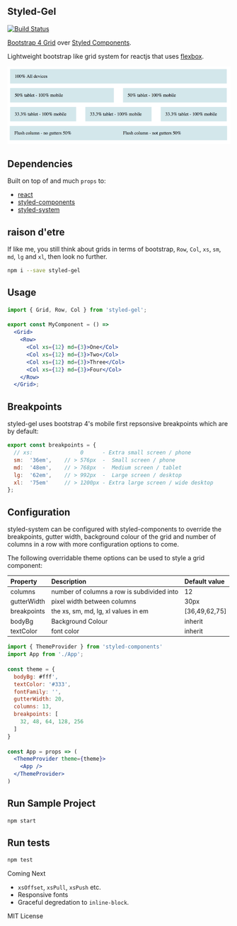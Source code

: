 ## Styled-Gel

[![Build Status](https://travis-ci.org/dagda1/styled-gel.svg?branch=master)](https://travis-ci.org/dagda1/styled-gel)

[Bootstrap 4 Grid](https://v4-alpha.getbootstrap.com/layout/grid/) over [Styled Components](https://www.styled-components.com/).

Lightweight bootstrap like grid system for reactjs that uses [flexbox](https://css-tricks.com/snippets/css/a-guide-to-flexbox/).

![styled-grid](grid.png)

## Dependencies
Built on top of and much `props` to:

- [react](https://facebook.github.io/react/)
- [styled-components](https://github.com/styled-components/styled-components)
- [styled-system](https://github.com/jxnblk/styled-system)

## raison d'etre
If like me, you still think about grids in terms of bootstrap, `Row`, `Col`, `xs`, `sm`, `md`, `lg` and `xl`, then look no further.

```sh
npm i --save styled-gel
```

## Usage

```jsx
import { Grid, Row, Col } from 'styled-gel';

export const MyComponent = () =>
  <Grid>
    <Row>
      <Col xs={12} md={3}>One</Col>
      <Col xs={12} md={3}>Two</Col>
      <Col xs={12} md={3}>Three</Col>
      <Col xs={12} md={3}>Four</Col>
    </Row>
  </Grid>;
```

## Breakpoints

styled-gel uses bootstrap 4's mobile first repsonsive breakpoints which are by default:

```js
export const breakpoints = {
  // xs:               0      - Extra small screen / phone
  sm:  '36em',    // > 576px  -  Small screen / phone
  md:  '48em',    // > 768px  -  Medium screen / tablet
  lg:  '62em',    // > 992px  -  Large screen / desktop
  xl:  '75em'     // > 1200px - Extra large screen / wide desktop
};

```

## Configuration

styled-system can be configured with styled-components to override the breakpoints, gutter width, background colour of the grid and number of columns in a row with more configuration options to come.

The following overridable theme options can be used to style a grid component:

| Property     | Description                                | Default value |
| :-------     |:-------------------------------------------| :-------------|
| columns      | number of columns a row is subdivided into | 12            |
| gutterWidth  | pixel width between columns                | 30px          |
| breakpoints  | the xs, sm, md, lg, xl values in em        | [36,49,62,75] |
| bodyBg       | Background Colour                          | inherit       |
| textColor    | font color                                 | inherit       |

```jsx
import { ThemeProvider } from 'styled-components'
import App from './App';

const theme = {
  bodyBg: #fff',
  textColor: '#333',
  fontFamily: '',
  gutterWidth: 20,
  columns: 13,
  breakpoints: [
    32, 48, 64, 128, 256
  ]
}

const App = props => (
  <ThemeProvider theme={theme}>
    <App />
  </ThemeProvider>
)
```

## Run Sample Project

```sh
npm start
```
## Run tests

```sh
npm test
```

Coming Next
- `xsOffset`, `xsPull`, `xsPush` etc.
- Responsive fonts
- Graceful degredation to `inline-block`.

MIT License

